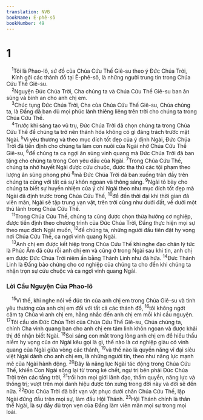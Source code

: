 ```yaml
---
translation: NVB
bookName: Ê-phê-sô 
bookNumber: 49
---
```


<div class="title"><h1>1</h1></div>
<span class="verse eph_1_1"> <sup>1</sup>Tôi là Phao-lô, sứ đồ của Chúa Cứu Thế Giê-su theo ý Đức Chúa Trời, <br/> Kính gởi các thánh đồ tại Ê-phê-sô, là những người trung tín trong Chúa Cứu Thế Giê-su. <br/></span>
<span class="verse eph_1_2"> <sup>2</sup>Nguyện Đức Chúa Trời, Cha chúng ta và Chúa Cứu Thế Giê-su ban ân sủng và bình an cho anh chị em. <br/></span>
<span class="verse eph_1_3"> <sup>3</sup>Chúc tụng Đức Chúa Trời, Cha của Chúa Cứu Thế Giê-su, Chúa chúng ta, là Đấng đã ban đủ mọi phúc lành thiêng liêng trên trời cho chúng ta trong Chúa Cứu Thế. <br/></span>
<span class="verse eph_1_4"> <sup>4</sup>Trước khi sáng tạo vũ trụ, Đức Chúa Trời đã chọn chúng ta trong Chúa Cứu Thế để chúng ta trở nên thánh hóa không có gì đáng trách trước mặt Ngài. </span>
<span class="verse eph_1_5"><sup>5</sup>Vì yêu thương và theo mục đích tốt đẹp của ý định Ngài, Đức Chúa Trời đã tiền định cho chúng ta làm con nuôi của Ngài nhờ Chúa Cứu Thế Giê-su, </span>
<span class="verse eph_1_6"><sup>6</sup>để chúng ta ca ngợi ân sủng vinh quang mà Đức Chúa Trời đã ban tặng cho chúng ta trong Con yêu dấu của Ngài. </span>
<span class="verse eph_1_7"><sup>7</sup>Trong Chúa Cứu Thế, chúng ta nhờ huyết Ngài được cứu chuộc, được tha thứ các tội phạm theo lượng ân sủng phong phú </span>
<span class="verse eph_1_8"><sup>8</sup>mà Đức Chúa Trời đã ban xuống tràn đầy trên chúng ta cùng với tất cả sự khôn ngoan và thông sáng. </span>
<span class="verse eph_1_9"><sup>9</sup>Ngài tỏ bày cho chúng ta biết sự huyền nhiệm của ý chỉ Ngài theo như mục đích tốt đẹp mà Ngài đã định trước trong Chúa Cứu Thế, </span>
<span class="verse eph_1_10"><sup>10</sup>để đến thời đại khi thời gian đã viên mãn, Ngài sẽ tập trung vạn vật, trên trời cũng như dưới đất, về dưới một thủ lãnh trong Chúa Cứu Thế. <br/></span>
<span class="verse eph_1_11"> <sup>11</sup>Trong Chúa Cứu Thế, chúng ta cũng được chọn thừa hưởng cơ nghiệp, được tiền định theo chương trình của Đức Chúa Trời, Đấng thực hiện mọi sự theo mục đích Ngài muốn, </span>
<span class="verse eph_1_12"><sup>12</sup>để chúng ta, những người đầu tiên đặt hy vọng nơi Chúa Cứu Thế, ca ngợi vinh quang Ngài. <br/></span>
<span class="verse eph_1_13"> <sup>13</sup>Anh chị em được kết hiệp trong Chúa Cứu Thế khi nghe đạo chân lý tức là Phúc Âm đã cứu rỗi anh chị em và cũng ở trong Ngài sau khi tin, anh chị em được Đức Chúa Trời niêm ấn bằng Thánh Linh như đã hứa. </span>
<span class="verse eph_1_14"><sup>14</sup>Đức Thánh Linh là Đấng bảo chứng cho cơ nghiệp của chúng ta cho đến khi chúng ta nhận trọn sự cứu chuộc và ca ngợi vinh quang Ngài. <br/></span>
<div class="title"><h3>Lời Cầu Nguyện Của Phao-lô </h3></div>
<span class="verse eph_1_15"> <sup>15</sup>Vì thế, khi nghe nói về đức tin của anh chị em trong Chúa Giê-su và tình yêu thương của anh chị em đối với tất cả các thánh đồ, </span>
<span class="verse eph_1_16"><sup>16</sup>tôi không ngớt cảm tạ Chúa vì anh chị em, hằng nhắc đến anh chị em mỗi khi cầu nguyện. </span>
<span class="verse eph_1_17"><sup>17</sup>Tôi cầu xin Đức Chúa Trời của Chúa Cứu Thế Giê-su, Chúa chúng ta, chính Cha vinh quang ban cho anh chị em tâm linh khôn ngoan và được khải thị để nhận biết Ngài. </span>
<span class="verse eph_1_18"><sup>18</sup>Soi sáng con mắt trong lòng anh chị em để hiểu thấu niềm hy vọng của ơn Ngài kêu gọi là gì, thế nào là cơ nghiệp giàu có vinh quang của Ngài giữa vòng các thánh, </span>
<span class="verse eph_1_19"><sup>19</sup>và thế nào là quyền năng vĩ đại siêu việt Ngài dành cho anh chị em, là những người tin, theo như năng lực mạnh mẽ của Ngài hành động. </span>
<span class="verse eph_1_20"><sup>20</sup>Đây là năng lực Ngài tác động trong Chúa Cứu Thế, khiến Con Ngài sống lại từ trong kẻ chết, ngự trị bên phải Đức Chúa Trời trên các tầng trời, </span>
<span class="verse eph_1_21"><sup>21</sup>trổi hơn mọi giới lãnh đạo, thẩm quyền, năng lực và thống trị; vượt trên mọi danh hiệu được tôn xưng trong đời này và đời sẽ đến nữa. </span>
<span class="verse eph_1_22"><sup>22</sup>Đức Chúa Trời đã bắt vạn vật phục dưới chân Chúa Cứu Thế, lập Ngài đứng đầu trên mọi sự, làm đầu Hội Thánh. </span>
<span class="verse eph_1_23"><sup>23</sup>Hội Thánh chính là thân thể Ngài, là sự đầy đủ trọn vẹn của Đấng làm viên mãn mọi sự trong mọi loài. <br/></span>
